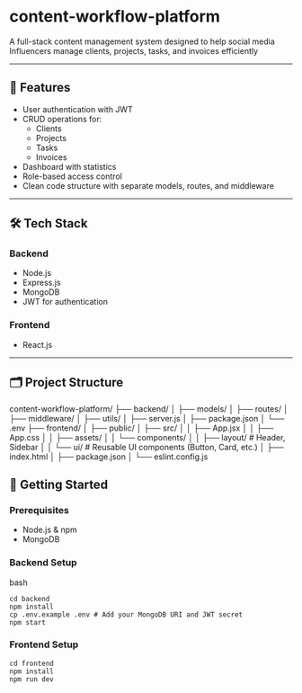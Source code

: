 # content-workflow-platform

A full-stack content management system designed to help social media Influencers manage clients, projects, tasks, and invoices efficiently 

---

## 🚀 Features

- User authentication with JWT
- CRUD operations for:
  - Clients
  - Projects
  - Tasks
  - Invoices
- Dashboard with statistics
- Role-based access control
- Clean code structure with separate models, routes, and middleware

---

## 🛠 Tech Stack

### Backend
- Node.js
- Express.js
- MongoDB
- JWT for authentication

### Frontend
- React.js

---

## 🗂 Project Structure

content-workflow-platform/
├── backend/
│   ├── models/
│   ├── routes/
│   ├── middleware/
│   ├── utils/
│   ├── server.js
│   ├── package.json
│   └── .env
├── frontend/
│   ├── public/
│   ├── src/
│   │   ├── App.jsx
│   │   ├── App.css
│   │   ├── assets/
│   │   └── components/
│   │       ├── layout/        # Header, Sidebar
│   │       └── ui/            # Reusable UI components (Button, Card, etc.)
│   ├── index.html
│   ├── package.json
│   └── eslint.config.js


## 🧪 Getting Started

### Prerequisites

- Node.js & npm
- MongoDB

### Backend Setup

bash
```
cd backend
npm install
cp .env.example .env # Add your MongoDB URI and JWT secret
npm start

```


### Frontend Setup
```
cd frontend
npm install
npm run dev

```

